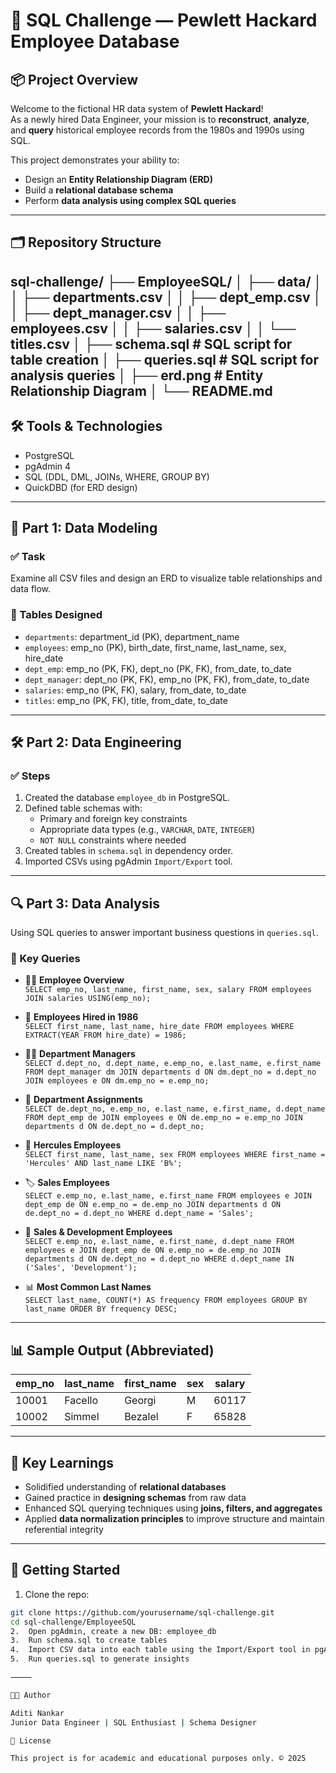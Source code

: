 # 🧠 SQL Challenge — Pewlett Hackard Employee Database

## 📦 Project Overview

Welcome to the fictional HR data system of **Pewlett Hackard**!  
As a newly hired Data Engineer, your mission is to **reconstruct**, **analyze**, and **query** historical employee records from the 1980s and 1990s using SQL.

This project demonstrates your ability to:
- Design an **Entity Relationship Diagram (ERD)**
- Build a **relational database schema**
- Perform **data analysis using complex SQL queries**

---

## 🗂️ Repository Structure
sql-challenge/
├── EmployeeSQL/
│   ├── data/
│   │   ├── departments.csv
│   │   ├── dept_emp.csv
│   │   ├── dept_manager.csv
│   │   ├── employees.csv
│   │   ├── salaries.csv
│   │   └── titles.csv
│   ├── schema.sql              # SQL script for table creation
│   ├── queries.sql             # SQL script for analysis queries
│   ├── erd.png                 # Entity Relationship Diagram
│   └── README.md
---

## 🛠️ Tools & Technologies

- PostgreSQL  
- pgAdmin 4  
- SQL (DDL, DML, JOINs, WHERE, GROUP BY)  
- QuickDBD (for ERD design)  

---

## 🧩 Part 1: Data Modeling

### ✅ Task
Examine all CSV files and design an ERD to visualize table relationships and data flow.

### 🧱 Tables Designed
- `departments`: department_id (PK), department_name  
- `employees`: emp_no (PK), birth_date, first_name, last_name, sex, hire_date  
- `dept_emp`: emp_no (PK, FK), dept_no (PK, FK), from_date, to_date  
- `dept_manager`: dept_no (PK, FK), emp_no (PK, FK), from_date, to_date  
- `salaries`: emp_no (PK, FK), salary, from_date, to_date  
- `titles`: emp_no (PK, FK), title, from_date, to_date  

---

## 🛠️ Part 2: Data Engineering

### ✅ Steps
1. Created the database `employee_db` in PostgreSQL.
2. Defined table schemas with:
   - Primary and foreign key constraints
   - Appropriate data types (e.g., `VARCHAR`, `DATE`, `INTEGER`)
   - `NOT NULL` constraints where needed
3. Created tables in `schema.sql` in dependency order.
4. Imported CSVs using pgAdmin `Import/Export` tool.

---

## 🔍 Part 3: Data Analysis

Using SQL queries to answer important business questions in `queries.sql`.

### 🧪 Key Queries
- 👩‍💼 **Employee Overview**  
  `SELECT emp_no, last_name, first_name, sex, salary FROM employees JOIN salaries USING(emp_no);`

- 📅 **Employees Hired in 1986**  
  `SELECT first_name, last_name, hire_date FROM employees WHERE EXTRACT(YEAR FROM hire_date) = 1986;`

- 🧑‍💼 **Department Managers**  
  `SELECT d.dept_no, d.dept_name, e.emp_no, e.last_name, e.first_name FROM dept_manager dm JOIN departments d ON dm.dept_no = d.dept_no JOIN employees e ON dm.emp_no = e.emp_no;`

- 🏢 **Department Assignments**  
  `SELECT de.dept_no, e.emp_no, e.last_name, e.first_name, d.dept_name FROM dept_emp de JOIN employees e ON de.emp_no = e.emp_no JOIN departments d ON de.dept_no = d.dept_no;`

- 🦸 **Hercules Employees**  
  `SELECT first_name, last_name, sex FROM employees WHERE first_name = 'Hercules' AND last_name LIKE 'B%';`

- 🏷️ **Sales Employees**  
  `SELECT e.emp_no, e.last_name, e.first_name FROM employees e JOIN dept_emp de ON e.emp_no = de.emp_no JOIN departments d ON de.dept_no = d.dept_no WHERE d.dept_name = 'Sales';`

- 🧪 **Sales & Development Employees**  
  `SELECT e.emp_no, e.last_name, e.first_name, d.dept_name FROM employees e JOIN dept_emp de ON e.emp_no = de.emp_no JOIN departments d ON de.dept_no = d.dept_no WHERE d.dept_name IN ('Sales', 'Development');`

- 📊 **Most Common Last Names**  
  `SELECT last_name, COUNT(*) AS frequency FROM employees GROUP BY last_name ORDER BY frequency DESC;`

---

## 📊 Sample Output (Abbreviated)

| emp_no | last_name | first_name | sex | salary |
|--------|-----------|------------|-----|--------|
| 10001  | Facello   | Georgi     | M   | 60117  |
| 10002  | Simmel    | Bezalel    | F   | 65828  |

---

## 📌 Key Learnings

- Solidified understanding of **relational databases**
- Gained practice in **designing schemas** from raw data
- Enhanced SQL querying techniques using **joins, filters, and aggregates**
- Applied **data normalization principles** to improve structure and maintain referential integrity

---

## 🚀 Getting Started

1. Clone the repo:
```bash
git clone https://github.com/yourusername/sql-challenge.git
cd sql-challenge/EmployeeSQL
2.	Open pgAdmin, create a new DB: employee_db
3.	Run schema.sql to create tables
4.	Import CSV data into each table using the Import/Export tool in pgAdmin
5.	Run queries.sql to generate insights

⸻

👩‍💻 Author

Aditi Nankar
Junior Data Engineer | SQL Enthusiast | Schema Designer

📜 License

This project is for academic and educational purposes only. © 2025
